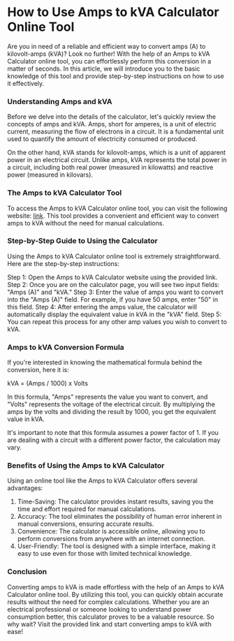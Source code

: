 How to Use Amps to kVA Calculator Online Tool
=============================================

Are you in need of a reliable and efficient way to convert amps (A) to kilovolt-amps (kVA)? Look no further! With the help of an Amps to kVA Calculator online tool, you can effortlessly perform this conversion in a matter of seconds. In this article, we will introduce you to the basic knowledge of this tool and provide step-by-step instructions on how to use it effectively.

### Understanding Amps and kVA

Before we delve into the details of the calculator, let's quickly review the concepts of amps and kVA. Amps, short for amperes, is a unit of electric current, measuring the flow of electrons in a circuit. It is a fundamental unit used to quantify the amount of electricity consumed or produced.

On the other hand, kVA stands for kilovolt-amps, which is a unit of apparent power in an electrical circuit. Unlike amps, kVA represents the total power in a circuit, including both real power (measured in kilowatts) and reactive power (measured in kilovars).

### The Amps to kVA Calculator Tool

To access the Amps to kVA Calculator online tool, you can visit the following website: [link](https://www.onlinecalculatorsfree.com/tools/amps-to-kva-calculator.html). This tool provides a convenient and efficient way to convert amps to kVA without the need for manual calculations.

### Step-by-Step Guide to Using the Calculator

Using the Amps to kVA Calculator online tool is extremely straightforward. Here are the step-by-step instructions:

Step 1: Open the Amps to kVA Calculator website using the provided link. Step 2: Once you are on the calculator page, you will see two input fields: "Amps (A)" and "kVA." Step 3: Enter the value of amps you want to convert into the "Amps (A)" field. For example, if you have 50 amps, enter "50" in this field. Step 4: After entering the amps value, the calculator will automatically display the equivalent value in kVA in the "kVA" field. Step 5: You can repeat this process for any other amp values you wish to convert to kVA.

### Amps to kVA Conversion Formula

If you're interested in knowing the mathematical formula behind the conversion, here it is:

kVA = (Amps / 1000) x Volts

In this formula, "Amps" represents the value you want to convert, and "Volts" represents the voltage of the electrical circuit. By multiplying the amps by the volts and dividing the result by 1000, you get the equivalent value in kVA.

It's important to note that this formula assumes a power factor of 1. If you are dealing with a circuit with a different power factor, the calculation may vary.

### Benefits of Using the Amps to kVA Calculator

Using an online tool like the Amps to kVA Calculator offers several advantages:

1. Time-Saving: The calculator provides instant results, saving you the time and effort required for manual calculations.
2. Accuracy: The tool eliminates the possibility of human error inherent in manual conversions, ensuring accurate results.
3. Convenience: The calculator is accessible online, allowing you to perform conversions from anywhere with an internet connection.
4. User-Friendly: The tool is designed with a simple interface, making it easy to use even for those with limited technical knowledge.

### Conclusion

Converting amps to kVA is made effortless with the help of an Amps to kVA Calculator online tool. By utilizing this tool, you can quickly obtain accurate results without the need for complex calculations. Whether you are an electrical professional or someone looking to understand power consumption better, this calculator proves to be a valuable resource. So why wait? Visit the provided link and start converting amps to kVA with ease!